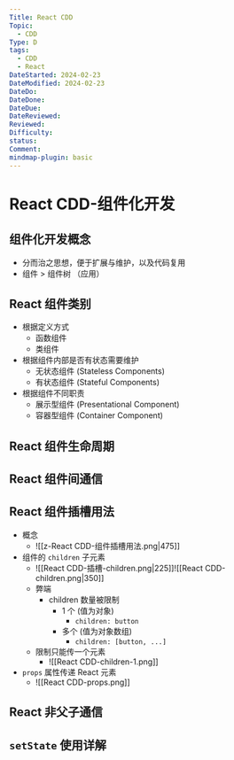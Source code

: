 ```yaml
---
Title: React CDD
Topic:
  - CDD
Type: D
tags:
  - CDD
  - React
DateStarted: 2024-02-23
DateModified: 2024-02-23
DateDo: 
DateDone: 
DateDue: 
DateReviewed: 
Reviewed: 
Difficulty: 
status: 
Comment: 
mindmap-plugin: basic
---
```


# React CDD-组件化开发

## 组件化开发概念
- 分而治之思想，便于扩展与维护，以及代码复用
- 组件 > 组件树 （应用）

## React 组件类别
- 根据定义方式
    - 函数组件
    - 类组件
- 根据组件内部是否有状态需要维护
    - 无状态组件 (Stateless Components)
    - 有状态组件 (Stateful Components)
- 根据组件不同职责
    - 展示型组件 (Presentational Component)
    - 容器型组件 (Container Component)

## React 组件生命周期

## React 组件间通信

## React 组件插槽用法
- 概念
    - ![[z-React CDD-组件插槽用法.png|475]]
- 组件的 `children` 子元素
    - ![[React CDD-插槽-children.png|225]]![[React CDD-children.png|350]]
    - 弊端
        - children 数量被限制
            - 1 个 (值为对象)
                - `children: button`
            - 多个 (值为对象数组)
                - `children: [button, ...]`
    - 限制只能传一个元素
	    - ![[React CDD-children-1.png]]
- `props` 属性传递 React 元素
	- ![[React CDD-props.png]]

## React 非父子通信

## `setState` 使用详解